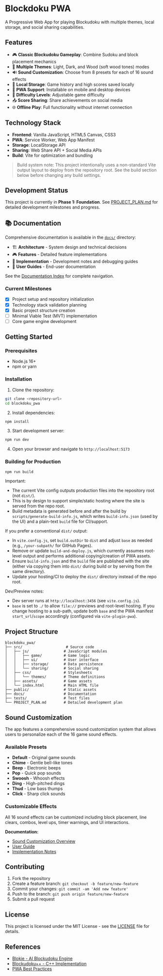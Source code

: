 # Blockdoku PWA

A Progressive Web App for playing Blockudoku with multiple themes, local storage, and social sharing capabilities.

## Features

- 🎮 **Classic Blockudoku Gameplay**: Combine Sudoku and block placement mechanics
- 🎨 **Multiple Themes**: Light, Dark, and Wood (soft wood tones) modes
- 🔊 **Sound Customization**: Choose from 8 presets for each of 16 sound effects
- 💾 **Local Storage**: Game history and high scores saved locally
- 📱 **PWA Support**: Installable on mobile and desktop devices
- 🎯 **Difficulty Levels**: Adjustable game difficulty
- 📤 **Score Sharing**: Share achievements on social media
- 🌐 **Offline Play**: Full functionality without internet connection

## Technology Stack

- **Frontend**: Vanilla JavaScript, HTML5 Canvas, CSS3
- **PWA**: Service Worker, Web App Manifest
- **Storage**: LocalStorage API
- **Sharing**: Web Share API + Social Media APIs
- **Build**: Vite for optimization and bundling

> Build system note: This project intentionally uses a non-standard Vite output layout to deploy from the repository root. See the build section below before changing any build settings.

## Development Status

This project is currently in **Phase 1: Foundation**. See [PROJECT_PLAN.md](./docs/architecture/PROJECT_PLAN.md) for detailed development milestones and progress.

## 📚 Documentation

Comprehensive documentation is available in the [`docs/`](./docs/) directory:
- 🏗️ **Architecture** - System design and technical decisions
- 🎮 **Features** - Detailed feature implementations
- 🔧 **Implementation** - Development notes and debugging guides
- 👥 **User Guides** - End-user documentation

See the [Documentation Index](./docs/README.md) for complete navigation.

### Current Milestones
- [x] Project setup and repository initialization
- [x] Technology stack validation planning
- [x] Basic project structure creation
- [ ] Minimal Viable Test (MVT) implementation
- [ ] Core game engine development

## Getting Started

### Prerequisites
- Node.js 16+ 
- npm or yarn

### Installation

1. Clone the repository:
```bash
git clone <repository-url>
cd blockdoku_pwa
```

2. Install dependencies:
```bash
npm install
```

3. Start development server:
```bash
npm run dev
```

4. Open your browser and navigate to `http://localhost:5173`

### Building for Production

```bash
npm run build
```

Important:
- The current Vite config outputs production files into the repository root (not `dist/`).
- This is by design to support simple/static hosting where the site is served from the repo root.
- Build metadata is generated before and after the build by `scripts/generate-build-info.js`, which writes `build-info.json` (used by the UI) and a plain-text `build` file for CI/support.

If you prefer a conventional `dist/` output:
- In `vite.config.js`, set `build.outDir` to `dist` and adjust `base` as needed (e.g., `/your-subpath/` for GitHub Pages).
- Remove or update `build-and-deploy.js`, which currently assumes root-level output and performs additional copying/creation of PWA assets.
- Ensure `build-info.json` and the `build` file are published with the site (either via copying them into `dist/` during build or by serving from the same directory).
- Update your hosting/CI to deploy the `dist/` directory instead of the repo root.

Dev/Preview notes:
- Dev server runs at `http://localhost:3456` (see `vite.config.js`).
- `base` is set to `./` to allow `file://` previews and root-level hosting. If you change hosting to a sub-path, update both `base` and the PWA manifest `start_url`/`scope` accordingly (configured via `vite-plugin-pwa`).

## Project Structure

```
blockdoku_pwa/
├── src/                    # Source code
│   ├── js/                # JavaScript modules
│   │   ├── game/          # Game logic
│   │   ├── ui/            # User interface
│   │   ├── storage/       # Data persistence
│   │   └── sharing/       # Social sharing
│   ├── css/               # Stylesheets
│   │   └── themes/        # Theme definitions
│   ├── assets/            # Game assets
│   └── index.html         # Main HTML file
├── public/                # Static assets
├── docs/                  # Documentation
├── tests/                 # Test files
└── PROJECT_PLAN.md        # Detailed development plan
```

## Sound Customization

The app features a comprehensive sound customization system that allows users to personalize each of the 16 game sound effects. 

### Available Presets
- **Default** - Original game sounds
- **Chime** - Gentle bell-like tones
- **Beep** - Electronic beeps
- **Pop** - Quick pop sounds
- **Swoosh** - Whoosh effects
- **Ding** - High-pitched dings
- **Thud** - Low bass thumps
- **Click** - Sharp click sounds

### Customizable Effects
All 16 sound effects can be customized including block placement, line clears, combos, level ups, timer warnings, and UI interactions.

**Documentation:**
- [Sound Customization Overview](./SOUND_CUSTOMIZATION.md)
- [User Guide](./USER_GUIDE_SOUND_CUSTOMIZATION.md)
- [Implementation Notes](./IMPLEMENTATION_NOTES.md)

## Contributing

1. Fork the repository
2. Create a feature branch: `git checkout -b feature/new-feature`
3. Commit your changes: `git commit -am 'Add new feature'`
4. Push to the branch: `git push origin feature/new-feature`
5. Submit a pull request

## License

This project is licensed under the MIT License - see the [LICENSE](LICENSE) file for details.

## References

- [Blokie - AI Blockudoku Engine](https://github.com/gary-z/blokie)
- [Blockudoku++ - C++ Implementation](https://github.com/CosminPerRam/Blockudokuplusplus)
- [PWA Best Practices](https://web.dev/progressive-web-apps/)
